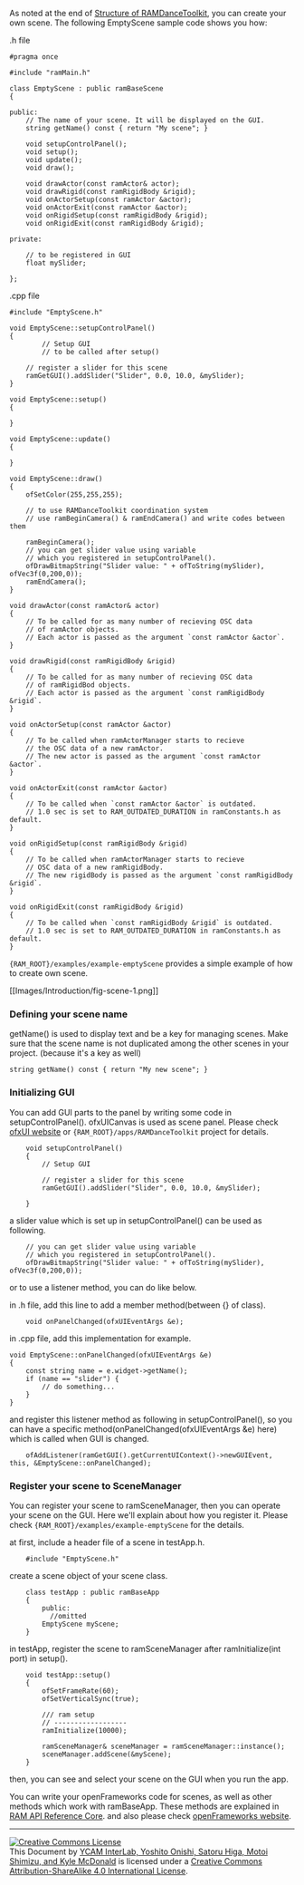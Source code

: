 As noted at the end of [Structure of RAMDanceToolkit](Structure-of-RAMDanceToolkit), you can create your own scene. The following EmptyScene sample code shows you how:

.h file

	#pragma once

	#include "ramMain.h"
	
	class EmptyScene : public ramBaseScene
	{
	
	public:
		// The name of your scene. It will be displayed on the GUI.
		string getName() const { return "My scene"; }
	
	    void setupControlPanel();
	    void setup();
	    void update();
	    void draw();
	
	    void drawActor(const ramActor& actor);
	    void drawRigid(const ramRigidBody &rigid);
	    void onActorSetup(const ramActor &actor);
	    void onActorExit(const ramActor &actor);
	    void onRigidSetup(const ramRigidBody &rigid);
	    void onRigidExit(const ramRigidBody &rigid);
		
	private:
	    
		// to be registered in GUI 
		float mySlider;

	};

.cpp file

	#include "EmptyScene.h"

	void EmptyScene::setupControlPanel()
	{
			// Setup GUI
			// to be called after setup()

		// register a slider for this scene
	    ramGetGUI().addSlider("Slider", 0.0, 10.0, &mySlider);
	}
	
	void EmptyScene::setup()
	{
	    
	}
	
	void EmptyScene::update()
	{
	    
	}
	
	void EmptyScene::draw()
	{
	    ofSetColor(255,255,255);
	    
	    // to use RAMDanceToolkit coordination system
	    // use ramBeginCamera() & ramEndCamera() and write codes between them

	    ramBeginCamera();
		// you can get slider value using variable 
		// which you registered in setupControlPanel().
	    ofDrawBitmapString("Slider value: " + ofToString(mySlider), ofVec3f(0,200,0));
	    ramEndCamera();
	}
	
	void drawActor(const ramActor& actor)
	{
	    // To be called for as many number of recieving OSC data
	    // of ramActor objects.
	    // Each actor is passed as the argument `const ramActor &actor`.
	}

	void drawRigid(const ramRigidBody &rigid)
	{
	    // To be called for as many number of recieving OSC data  
	    // of ramRigidBod objects.
	    // Each actor is passed as the argument `const ramRigidBody &rigid`.
	}

	void onActorSetup(const ramActor &actor)
	{
	    // To be called when ramActorManager starts to recieve
	    // the OSC data of a new ramActor.  
	    // The new actor is passed as the argument `const ramActor &actor`.
	}

	void onActorExit(const ramActor &actor)
	{
	    // To be called when `const ramActor &actor` is outdated.  
	    // 1.0 sec is set to RAM_OUTDATED_DURATION in ramConstants.h as default.
	}

	void onRigidSetup(const ramRigidBody &rigid)
	{
	    // To be called when ramActorManager starts to recieve  
	    // OSC data of a new ramRigidBody.
	    // The new rigidBody is passed as the argument `const ramRigidBody &rigid`.
	}

	void onRigidExit(const ramRigidBody &rigid)
	{
	    // To be called when `const ramRigidBody &rigid` is outdated.  
	    // 1.0 sec is set to RAM_OUTDATED_DURATION in ramConstants.h as default.
	}
	
`{RAM_ROOT}/examples/example-emptyScene` provides a simple example of how to create own scene.

[[Images/Introduction/fig-scene-1.png]]


### Defining your scene name

getName() is used to display text and be a key for managing scenes.
Make sure that the scene name is not duplicated among the other scenes in your project.
(because it's a key as well)

	string getName() const { return "My new scene"; }


### Initializing GUI

You can add GUI parts to the panel by writing some code in setupControlPanel().
ofxUICanvas is used as scene panel.
Please check [ofxUI website](https://github.com/rezaali/ofxUI) or `{RAM_ROOT}/apps/RAMDanceToolkit` project for details.

		void setupControlPanel()
		{
			// Setup GUI

			// register a slider for this scene
		    ramGetGUI().addSlider("Slider", 0.0, 10.0, &mySlider);
			
		}

a slider value which is set up in setupControlPanel() can be used as following.

		// you can get slider value using variable 
		// which you registered in setupControlPanel().
	    ofDrawBitmapString("Slider value: " + ofToString(mySlider), ofVec3f(0,200,0));

or to use a listener method, you can do like below.

in .h file, add this line to add a member method(between {} of class).

	    void onPanelChanged(ofxUIEventArgs &e);

in .cpp file, add this implementation for example.

	void EmptyScene::onPanelChanged(ofxUIEventArgs &e)
	{
	    const string name = e.widget->getName();
	    if (name == "slider") {
		    // do something...
	    }
	}

and register this listener method as following in setupControlPanel(), so you can have a specific method(onPanelChanged(ofxUIEventArgs &e) here) which is called when GUI is changed.

	    ofAddListener(ramGetGUI().getCurrentUIContext()->newGUIEvent, this, &EmptyScene::onPanelChanged);


### Register your scene to SceneManager
You can register your scene to ramSceneManager, then you can operate your scene on the GUI.
Here we'll explain about how you register it.
Please check `{RAM_ROOT}/examples/example-emptyScene` for the details.

at first, include a header file of a scene in testApp.h.

		#include "EmptyScene.h"

create a scene object of your scene class.

		class testApp : public ramBaseApp
		{
		    public:
		      //omitted
		    EmptyScene myScene;
		}

in testApp, register the scene to ramSceneManager after ramInitialize(int port) in setup().

		void testApp::setup()
		{
			ofSetFrameRate(60);
			ofSetVerticalSync(true);
		
			/// ram setup
			// ------------------
			ramInitialize(10000);
		
			ramSceneManager& sceneManager = ramSceneManager::instance();
			sceneManager.addScene(&myScene);
		}

then, you can see and select your scene on the GUI when you run the app.


You can write your openFrameworks code for scenes, as well as other methods which work with ramBaseApp. These methods are explained in [RAM API Reference Core](RAM-API-Reference-Core). and also please check [openFrameworks website](http://www.openframeworks.cc/).


<hr>
<a rel="license" href="http://creativecommons.org/licenses/by-sa/4.0/"><img alt="Creative Commons License" style="border-width:0" src="http://i.creativecommons.org/l/by-sa/4.0/80x15.png" /></a><br /><span xmlns:dct="http://purl.org/dc/terms/" property="dct:title">This Document</span> by <a xmlns:cc="http://creativecommons.org/ns#" href="http://interlab.ycam.jp/projects/ram" property="cc:attributionName" rel="cc:attributionURL">YCAM InterLab, Yoshito Onishi, Satoru Higa, Motoi Shimizu, and Kyle McDonald</a> is licensed under a <a rel="license" href="http://creativecommons.org/licenses/by-sa/4.0/">Creative Commons Attribution-ShareAlike 4.0 International License</a>.

